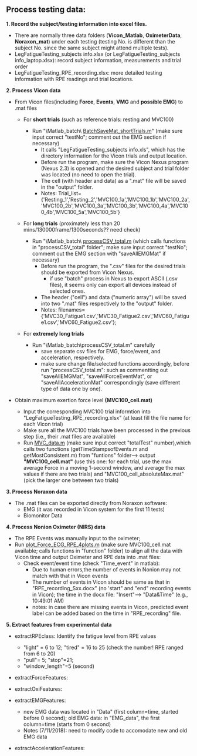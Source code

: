 ## Process testing data:
**1. Record the subject/testing information into excel files.**
- There are normally three data folders (**Vicon_Matlab**, **OximeterData**, **Noraxon_mat**) under each testing (testing No. is different than the subject No. since the same subject might attend multiple tests). 
- LegFatigueTesting_subjects info.xlsx (or LegFatigueTesting_subjects info_laptop.xlsx): record subject information, measurements and trial order
- LegFatigueTesting_RPE_recording.xlsx: more detailed testing information with RPE readings and trial locations.

**2. Process Vicon data**
- From Vicon files(including **Force**, __Events__, __VMG__ and __possible EMG__) to .mat files
  - For __short trials__ (such as reference trials: resting and MVC100)
    - Run "\Matlab_batch\ [BatchSaveMat_shortTrials.m](BatchSaveMat_shortTrials.m)" (make sure input correct "testNo"; comment out the EMG section if necessary)
	  - It calls "LegFatigueTesting_subjects info.xls", which has the directory information for the Vicon trials and output location.
	  - Before run the program, make sure the Vicon Nexus program (Nexus 2.3) is opened and the desired subject and trial folder was located (no need to open the trial).
	  - The cell (with header and data) as a ".mat" file will be saved in the "output" folder.
	  - Notes: Trial_list={'Resting_1','Resting_2','MVC100_1a','MVC100_1b','MVC100_2a','MVC100_2b','MVC100_3a','MVC100_3b','MVC100_4a','MVC100_4b','MVC100_5a','MVC100_5b'}
	 
  - For __long trials__ (proximately less than 20 mins/130000frame/1300seconds?? need check)
    - Run "\Matlab_batch\ [processCSV_total.m](processCSV_total.m) (which calls functions in "processCSV_total" folder"; make sure input correct "testNo"; comment out the EMG section with "saveAllEMGMat" if necessary)
	  - Before run the program, the ".csv" files for the desired trials should be exported from Vicon Nexus.
	    - if use "batch" process in Nexus to export ASCII (.csv files), it seems only can export all devices instead of selected ones.
	  - The header ("cell") and data ("numeric array") will be saved into two ".mat" files respectively to the "output" folder.
	  - Notes: filenames={'MVC30_Fatigue1.csv','MVC30_Fatigue2.csv','MVC60_Fatigue1.csv','MVC60_Fatigue2.csv'};
	 
  - For __extremely long trials__ 
    - Run "\Matlab_batch\processCSV_total.m" carefully
	  - save separate csv files for EMG, force/event, and acceleration, respectively.
	  - make sure change file/selected functions accordingly, before run "processCSV_total.m": such as commentting out "saveAllEMGMat", "saveAllForceEventMat", or "saveAllAccelerationMat" correspondingly (save different type of data one by one).

- Obtain maximum exertion force level **(MVC100_cell.mat)** 
  - Input the corresponding MVC100 trial informtion into "LegFatigueTesting_RPE_recording.xlsx" (at least fill the file name for each Vicon trial)
  - Make sure all the MVC100 trials have been processed in the previous step (i.e., their .mat files are available)
  - Run [MVC_data.m](MVC_data.m) (make sure input correct "totalTest" number),which calls two functions (getTimeStampsofEvents.m and getMostConsistent.m) from "funtions" folder--> output **"MVC100_cell.mat"** (use this one: for each trial, use the max average Force in a moving 1-second window, and average the max values if there are two trials) and "MVC100_cell_absoluteMax.mat" (pick the larger one between two trials) 
 	 
		 
**3. Process Noraxon data**
  - The .mat files can be exported directly from Noraxon software:
    - EMG (it was recorded in Vicon system for the first 11 tests)
    - Biomonitor Data

**4. Process Nonion Oximeter (NIRS) data**
  - The RPE Events was manually input to the oximeter;
  - Run [plot_Force_ECG_RPE_4plots.m](plot_Force_ECG_RPE_4plots.m) (make sure MVC100_cell.mat available; calls functions in "function" folder) to align all the data with Vicon time and output Oximeter and RPE data into .mat files: 
    - Check event/event time (check "Time_event" in matlab): 
	  - Due to human errors,the number of events in Nonion may not match with that in Vicon events 
      - The number of events in Vicon should be same as that in "RPE_recording_Sxx.docx"  (no 'start" and "end" recording events in Vicon); the time in the docx file: "Insert"--> "Data&Time" (e.g., 10:49:01 AM)
	  - notes: in case there are missing events in Vicon, predicted event label can be added based on the time in "RPE_recording" file.
	  
	  
**5. Extract features from experimental data**
  - extractRPEclass: Identify the fatigue level from RPE values 
    - "light" = 6 to 12; "tired" = 16 to 25 (check the number! RPE ranged from 6 to 20)
	- "pull"= 5; "stop"=21;
	- "window_length"=5 (second)
  
  - extractForceFeatures: 
  
  - extractOxiFeatures:
  
  - extractEMGFeatures: 
    - new EMG data was located in "Data" (first column=time, started before 0 second); old EMG data: in "EMG_data", the first column=time (starts from 0 second)
	- Notes (7/11/2018): need to modify code to accomodate new and old EMG data
	
  - extractAccelerationFeatures:
 
